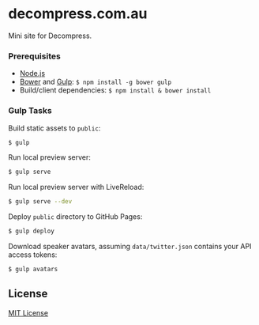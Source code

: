 # decompress.com.au

Mini site for Decompress.

### Prerequisites

 - [Node.js](http://nodejs.org)
 - [Bower](http://bower.io) and [Gulp](http://gulpjs.com): `$ npm install -g bower gulp`
 - Build/client dependencies: `$ npm install & bower install`

### Gulp Tasks

Build static assets to `public`:

```bash
$ gulp
```

Run local preview server:

```bash
$ gulp serve
```

Run local preview server with LiveReload:

```bash
$ gulp serve --dev
```

Deploy `public` directory to GitHub Pages:

```bash
$ gulp deploy
```

Download speaker avatars, assuming `data/twitter.json` contains your API access tokens:

```bash
$ gulp avatars
```

## License

[MIT License](http://en.wikipedia.org/wiki/MIT_License)
